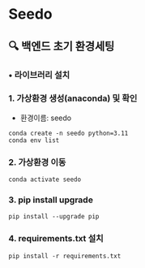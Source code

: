 # Seedo

## 🔍 백엔드 초기 환경세팅

### • 라이브러리 설치

### 1. 가상환경 생성(anaconda) 및 확인

- 환경이름: seedo

```
conda create -n seedo python=3.11
conda env list
```

### 2. 가상환경 이동

```
conda activate seedo
```

### 3. pip install upgrade

```
pip install --upgrade pip
```

### 4. requirements.txt 설치

```
pip install -r requirements.txt
```
